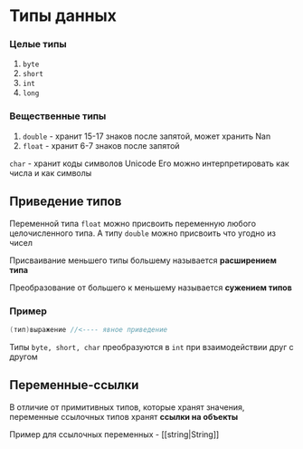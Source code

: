 # Типы данных

### Целые типы
1. `byte` 
2. `short`
3. `int`
4. `long`

### Вещественные типы
1. `double` - хранит 15-17 знаков после запятой, может хранить Nan
2. `float` - хранит 6-7 знаков после запятой

`char` - хранит коды символов Unicode
Его можно интерпретировать как числа и как символы

## Приведение типов
Переменной типа `float` можно присвоить переменную любого целочисленного типа. 
А типу `double` можно присвоить что угодно из чисел

Присваивание меньшего типы большему называется **расширением типа**

Преобразование от большего к меньшему называется **сужением типов**
### Пример
```java
(тип)выражение //<---- явное приведение
```
Типы `byte, short, char` преобразуются в `int` при взаимодействии друг с другом


## Переменные-ссылки

В отличие от примитивных типов,  которые хранят значения, переменные ссылочных типов хранят **ссылки на объекты**

Пример для ссылочных переменных - [[string|String]]


